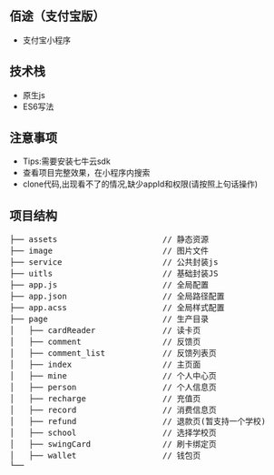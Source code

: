 ﻿## 佰途（支付宝版）

- 支付宝小程序

## 技术栈

- 原生js
- ES6写法


## 注意事项

- Tips:需要安装七牛云sdk
- 查看项目完整效果，在小程序内搜索
- clone代码,出现看不了的情况,缺少appId和权限(请按照上句话操作)

## 项目结构

<pre>
├── assets                      // 静态资源
├── image                       // 图片文件
├── service                     // 公共封装js
├── uitls             		    // 基础封装JS
├── app.js       			    // 全局配置
├── app.json       			    // 全局路径配置
├── app.acss       			    // 全局样式配置
├── page                        // 生产目录
│   ├── cardReader       	    // 读卡页
│   ├── comment                 // 反馈页
│   ├── comment_list     		// 反馈列表页
│   ├── index       	        // 主页面
│   ├── mine            	    // 个人中心页
│   ├── person            	    // 个人信息页
│   ├── recharge            	// 充值页
│   ├── record            	    // 消费信息页
│   ├── refund              	// 退款页(暂支持一个学校)
│   ├── school              	// 选择学校页
│   ├── swingCard              	// 刷卡绑定页
│   ├── wallet                	// 钱包页
└──
</pre>


<!-- ## 部分截图

![首页](./image/1.gif) -->